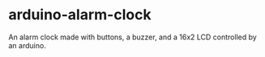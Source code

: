 # arduino-alarm-clock
An alarm clock made with buttons, a buzzer, and a 16x2 LCD controlled by an arduino.
